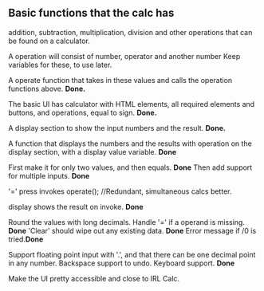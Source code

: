## Basic functions that the calc has
addition, subtraction, multiplication, division
and other operations that can be found on a calculator.

A operation will consist of number, operator and another number
Keep variables for these, to use later.

A operate function that takes in these values and calls the
operation functions above. **Done.**

The basic UI has calculator with HTML elements, all required
elements and buttons, and operations, equal to sign. **Done.**

A display section to show the input numbers and the result. **Done.**

A function that displays the numbers and the results with operation
on the display section, with a display value variable. **Done**

First make it for only two values, and then equals. **Done**
Then add support for multiple inputs. **Done**

'=' press invokes operate(); //Redundant, simultaneous calcs better.

display shows the result on invoke. **Done**

Round the values with long decimals. 
Handle '=' if a operand is missing. **Done**
'Clear' should wipe out any existing data. **Done**
Error message if /0 is tried.**Done**

Support floating point input with '.', and that there can be one
decimal point in any number.
Backspace support to undo. 
Keyboard support. **Done**


Make the UI pretty accessible and close to IRL Calc.


